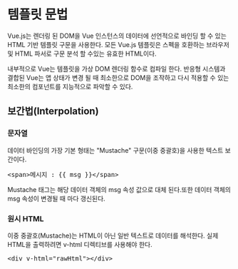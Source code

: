# 템플릿 문법

Vue.js는 렌더링 된 DOM을 Vue 인스턴스의 데이터에 선언적으로 바인딩 할 수 있는 HTML 기반 템플릿 구문을 사용한다.
모든 Vue.js 템플릿은 스펙을 호환하는 브라우저 및 HTML 파서로 구문 분석 할 수있는 유효한 HTML이다.

내부적으로 Vue는 템플릿을 가상 DOM 렌더링 함수로 컴파일 한다.
반응형 시스템과 결합된 Vue는 앱 상태가 변경 될 때 최소한으로 DOM을 조작하고 다시 적용할 수 있는 최소한의 컴포넌트를 지능적으로 파악할 수 있다.


## 보간법(Interpolation)

### 문자열
데이터 바인딩의 가장 기본 형태는  "Mustache" 구문(이중 중괄호)을 사용한 텍스트 보간이다.
<pre>
&lt;span&gt;메시지 : {{ msg }}&lt;/span&gt;
</pre>
Mustache 태그는 해당 데이터 객체의 msg 속성 값으로 대체 된다.또한 데이터 객체의 msg 속성이 변경될 때 마다 갱신된다.

### 원시 HTML
이중 중괄호(Mustache)는 HTML이 아닌 일반 텍스트로 데이터를 해석한다.
실제 HTML을 출력하려면 v-html 디렉티브를 사용해야 한다.
<pre>
&lt;div v-html="rawHtml"&gt;&lt;/div&gt;
</pre>
